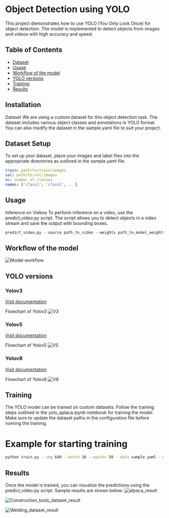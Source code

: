 # Object Detection using YOLO

This project demonstrates how to use YOLO (You Only Look Once) for object detection. The model is implemented to detect objects from images and videos with high accuracy and speed.

## Table of Contents
- [Dataset](#dataset)
- [Usage](#usage)
- [Workflow of the model](workflow)
- [YOLO versions](#versions)
- [Training](#training)
- [Results](#results)
  
## Installation
Dataset
We are using a custom dataset for this object detection task. The dataset includes various object classes and annotations in YOLO format. You can also modify the dataset in the sample.yaml file to suit your project.

## Dataset Setup
To set up your dataset, place your images and label files into the appropriate directories as outlined in the sample.yaml file.
```yaml
train: path/to/train/images
val: path/to/val/images
nc: number_of_classes
names: ['class1', 'class2', ...]
```
## Usage
Inference on Videos
To perform inference on a video, use the predict_video.py script. The script allows you to detect objects in a video stream and save the output with bounding boxes.
```python
predict_video.py --source path_to_video --weights path_to_model_weights --output output_path
```

## Workflow of the model
![Model workflow](https://github.com/user-attachments/assets/e14ea41c-5a21-49b2-b4f4-998abbceec8d)



## YOLO versions
### Yolov3
[Visit documentation](https://docs.ultralytics.com/models/yolov5/#performance-metrics)

Flowchart of Yolov3
![V3](https://github.com/user-attachments/assets/33944fa3-d06b-4f1e-b4cf-67c46bcd3102)

### Yolov5

[Visit documentation](https://docs.ultralytics.com/models/yolov3/#supported-tasks-and-modes)

Flowchart of Yolov5
![V5](https://github.com/user-attachments/assets/9508a8bb-f476-42a2-beb7-c6cb61be4c01)

### Yolov8
[Visit documentation](https://docs.ultralytics.com/models/yolov8/)

Flowchart of Yolov8
![V8](https://github.com/user-attachments/assets/1f04c712-f7ca-48b7-b319-3b2c332b1116)



## Training
The YOLO model can be trained on custom datasets. Follow the training steps outlined in the yolo_aplaca.ipynb notebook for training the model. Make sure to update the dataset paths in the configuration file before running the training.

# Example for starting training
```bash
python train.py --img 640 --batch 16 --epochs 50 --data sample.yaml --cfg yolov5l.yaml --weights yolov5l.pt
```
## Results
Once the model is trained, you can visualize the predictions using the predict_video.py script. Sample results are shown below: 
![alpaca_result](https://github.com/user-attachments/assets/ffa56319-c854-4c1b-a84f-ce248b869bfd)

![Construction_tools_dataset_result](https://github.com/user-attachments/assets/1504b947-a86d-410f-8ae9-04076910c7b8)

![Welding_dataset_result](https://github.com/user-attachments/assets/95b505a0-c280-4dc0-a032-61a75285d1cb)




